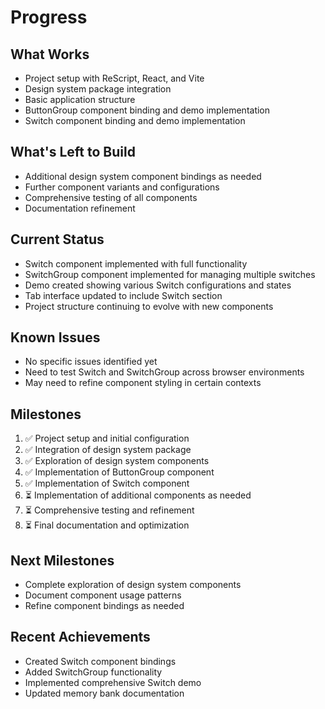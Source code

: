 # Progress

## What Works
- Project setup with ReScript, React, and Vite
- Design system package integration
- Basic application structure
- ButtonGroup component binding and demo implementation
- Switch component binding and demo implementation

## What's Left to Build
- Additional design system component bindings as needed
- Further component variants and configurations
- Comprehensive testing of all components
- Documentation refinement

## Current Status
- Switch component implemented with full functionality
- SwitchGroup component implemented for managing multiple switches
- Demo created showing various Switch configurations and states
- Tab interface updated to include Switch section
- Project structure continuing to evolve with new components

## Known Issues
- No specific issues identified yet
- Need to test Switch and SwitchGroup across browser environments
- May need to refine component styling in certain contexts

## Milestones
1. ✅ Project setup and initial configuration
2. ✅ Integration of design system package
3. ✅ Exploration of design system components
4. ✅ Implementation of ButtonGroup component
5. ✅ Implementation of Switch component
6. ⏳ Implementation of additional components as needed
7. ⏳ Comprehensive testing and refinement
8. ⏳ Final documentation and optimization

## Next Milestones
- Complete exploration of design system components
- Document component usage patterns
- Refine component bindings as needed

## Recent Achievements
- Created Switch component bindings
- Added SwitchGroup functionality
- Implemented comprehensive Switch demo
- Updated memory bank documentation 